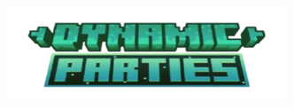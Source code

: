 <h1 align="center">
  <a href="https://github.com/Dexstdev/Profile_projects" target="_blank">
    <img src="assets/dpaddon.webp" alt="Dinamyc parties Github Banner">
  </a>
</h1>